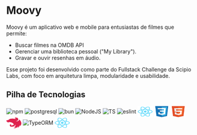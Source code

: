 # Moovy

Moovy é um aplicativo web e mobile para entusiastas de filmes que permite:

- Buscar filmes na OMDB API
- Gerenciar uma biblioteca pessoal ("My Library").
- Gravar e ouvir resenhas em áudio.

Esse projeto foi desenvolvido como parte do Fullstack Challenge da Scipio Labs, com foco em arquitetura limpa, modularidade e usabilidade.

## Pilha de Tecnologias

<div style="display: inline_block">
<img align="center" alt="npm" height="30" width="40" src="https://cdn.jsdelivr.net/gh/devicons/devicon@latest/icons/npm/npm-original.svg" />
<img align="center" alt="postgresql" height="30" width="40" src="https://cdn.jsdelivr.net/gh/devicons/devicon@latest/icons/postgresql/postgresql-original.svg" />
<img align="center" alt="bun" height="30" width="40" src="https://cdn.jsdelivr.net/gh/devicons/devicon@latest/icons/bun/bun-original.svg" />
<img align="center" alt="NodeJS" height="30" width="40" src="https://cdn.jsdelivr.net/gh/devicons/devicon/icons/nodejs/nodejs-original.svg">
<img align="center" alt="TS" height="30" width="40" src="https://cdn.jsdelivr.net/gh/devicons/devicon@latest/icons/typescript/typescript-original.svg">
<img align="center" alt="eslint" height="30" width="40" src="https://cdn.jsdelivr.net/gh/devicons/devicon@latest/icons/eslint/eslint-plain.svg"> 
<img align="center" alt="ReactJS" height="30" width="40" src="https://raw.githubusercontent.com/devicons/devicon/master/icons/react/react-original.svg">
<img align="center" alt="CSS" height="30" width="40" src="https://raw.githubusercontent.com/devicons/devicon/master/icons/css3/css3-original.svg">
<img align="center" alt="HTML" height="30" width="40" src="https://raw.githubusercontent.com/devicons/devicon/master/icons/html5/html5-original.svg">
<img align="center" alt="NestJS" height="30" width="40" src="https://raw.githubusercontent.com/devicons/devicon/refs/heads/master/icons/nestjs/nestjs-original.svg">
<img align="center" alt="TypeORM" height="30" width="40" src="https://avatars.githubusercontent.com/u/20165699?s=200&v=4" />
<img align="center" alt="ReactNative" height="30" width="40" src="https://raw.githubusercontent.com/devicons/devicon/refs/heads/master/icons/reactnative/reactnative-original.svg">
</div>